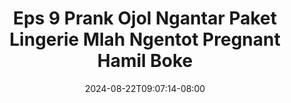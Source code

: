 --- 
title: "Eps  9  Prank Ojol Ngantar Paket Lingerie Mlah Ngentot Pregnant Hamil Boke"
description: "download   Eps  9  Prank Ojol Ngantar Paket Lingerie Mlah Ngentot Pregnant Hamil Boke telegram full  "
date: 2024-08-22T09:07:14-08:00
file_code: "38yfap0w0158"
draft: false
cover: "fgre92unpx75j43c.jpg"
tags: ["Eps", "Prank", "Ojol", "Ngantar", "Paket", "Lingerie", "Mlah", "Ngentot", "Pregnant", "Hamil", "Boke", "bokep-indo", "bokep-viral", "bokep-ig"]
length: 641
fld_id: "1483065"
foldername: "A prank"
categories: ["A prank"]
views: 0
---